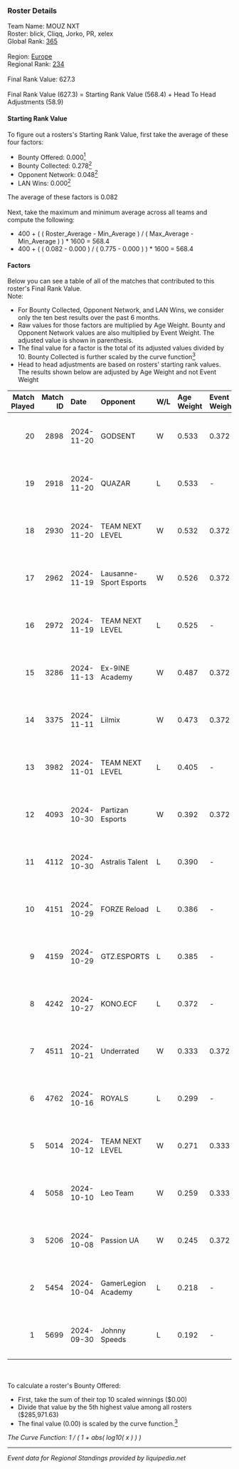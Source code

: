 ### Roster Details<br />
Team Name: MOUZ NXT<br />
Roster: blick, Cliqq, Jorko, PR, xelex<br />
Global Rank: [365](../../standings_global_2025_02_28.md)<br />
<br />
Region: [Europe]( ../../standings_europe_2025_02_28.md)<br />
Regional Rank: [234]( ../../standings_europe_2025_02_28.md)<br />
<br />
Final Rank Value:  627.3<br />
<br />
Final Rank Value (627.3) = Starting Rank Value (568.4) + Head To Head Adjustments (58.9)<br />

#### Starting Rank Value<br />
To figure out a rosters's Starting Rank Value, first take the average of these four factors:<br />
- Bounty Offered: 0.000[<sup>1</sup>](#table2)
- Bounty Collected: 0.278[<sup>2</sup>](#table1)
- Opponent Network: 0.048[<sup>2</sup>](#table1)
- LAN Wins: 0.000[<sup>2</sup>](#table1)

The average of these factors is 0.082<br />
<br />
Next, take the maximum and minimum average across all teams and compute the following:<br />
- 400 + ( ( Roster_Average - Min_Average ) / ( Max_Average - Min_Average ) ) * 1600 = 568.4
- 400 + ( ( 0.082 - 0.000 ) / ( 0.775 - 0.000 ) ) * 1600 = 568.4


#### Factors<br />
Below you can see a table of all of the matches that contributed to this roster's Final Rank Value.<br />
Note:<br />

- For Bounty Collected, Opponent Network, and LAN Wins, we consider only the ten best results over the past 6 months.
- Raw values for those factors are multiplied by Age Weight. Bounty and Opponent Network values are also multiplied by Event Weight. The adjusted value is shown in parenthesis.
- The final value for a factor is the total of its adjusted values divided by 10. Bounty Collected is further scaled by the curve function[<sup>3</sup>](#curveFunction)
- Head to head adjustments are based on rosters' starting rank values. The results shown below are adjusted by Age Weight and not Event Weight
<span id="table1"></span><br />


| Match Played | Match ID | Date       | Opponent               | W/L | Age Weight | Event Weight | Bounty Collected | Opponent Network | LAN Wins  | H2H Adj. | Roster                         |
| -: | -: | :- | :- | :- | :- | :- | :- | :- | :- | -: | :- |
|           20 |     2898 | 2024-11-20 | GODSENT                | W   | 0.533      | 0.372        | 0.001 (0.000)    | 0.298 (0.059)    | 0 (0.000) |    10.62 | blick, Cliqq, Jorko, PR, xelex |
|           19 |     2918 | 2024-11-20 | QUAZAR                 | L   | 0.533      | -            | -                | -                | -         |    -5.28 | blick, Cliqq, Jorko, PR, xelex |
|           18 |     2930 | 2024-11-20 | TEAM NEXT LEVEL        | W   | 0.532      | 0.372        | 0.004 (0.001)    | 0.298 (0.059)    | 0 (0.000) |    10.23 | blick, Cliqq, Jorko, PR, xelex |
|           17 |     2962 | 2024-11-19 | Lausanne-Sport Esports | W   | 0.526      | 0.372        | 0.000 (0.000)    | 0.136 (0.027)    | 0 (0.000) |     7.70 | blick, Cliqq, Jorko, PR, xelex |
|           16 |     2972 | 2024-11-19 | TEAM NEXT LEVEL        | L   | 0.525      | -            | -                | -                | -         |    -3.25 | blick, Cliqq, Jorko, PR, xelex |
|           15 |     3286 | 2024-11-13 | Ex-9INE Academy        | W   | 0.487      | 0.372        | 0.000 (0.000)    | 0.039 (0.007)    | 0 (0.000) |     7.18 | blick, Cliqq, Jorko, PR, xelex |
|           14 |     3375 | 2024-11-11 | Lilmix                 | W   | 0.473      | 0.372        | 0.001 (0.000)    | 0.141 (0.025)    | 0 (0.000) |     8.52 | blick, Cliqq, Jorko, PR, xelex |
|           13 |     3982 | 2024-11-01 | TEAM NEXT LEVEL        | L   | 0.405      | -            | -                | -                | -         |    -2.12 | blick, Cliqq, Jorko, PR, xelex |
|           12 |     4093 | 2024-10-30 | Partizan Esports       | W   | 0.392      | 0.372        | 0.097 (0.014)    | 0.878 (0.128)    | 0 (0.000) |    11.85 | blick, Cliqq, Jorko, PR, xelex |
|           11 |     4112 | 2024-10-30 | Astralis Talent        | L   | 0.390      | -            | -                | -                | -         |    -3.76 | blick, Cliqq, Jorko, PR, xelex |
|           10 |     4151 | 2024-10-29 | FORZE Reload           | L   | 0.386      | -            | -                | -                | -         |    -1.90 | blick, Cliqq, Jorko, PR, xelex |
|            9 |     4159 | 2024-10-29 | GTZ.ESPORTS            | L   | 0.385      | -            | -                | -                | -         |    -0.26 | blick, Cliqq, Jorko, PR, xelex |
|            8 |     4242 | 2024-10-27 | KONO.ECF               | L   | 0.372      | -            | -                | -                | -         |    -1.38 | blick, Cliqq, Jorko, PR, xelex |
|            7 |     4511 | 2024-10-21 | Underrated             | W   | 0.333      | 0.372        | 0.002 (0.000)    | 0.193 (0.024)    | 0 (0.000) |     6.99 | blick, Cliqq, Jorko, PR, xelex |
|            6 |     4762 | 2024-10-16 | ROYALS                 | L   | 0.299      | -            | -                | -                | -         |    -3.05 | blick, Cliqq, Jorko, PR, xelex |
|            5 |     5014 | 2024-10-12 | TEAM NEXT LEVEL        | W   | 0.271      | 0.333        | 0.047 (0.004)    | 0.549 (0.050)    | 0 (0.000) |     7.24 | blick, Cliqq, Jorko, PR, xelex |
|            4 |     5058 | 2024-10-10 | Leo Team               | W   | 0.259      | 0.333        | 0.031 (0.003)    | 0.618 (0.053)    | 0 (0.000) |     6.89 | blick, Cliqq, Jorko, PR, xelex |
|            3 |     5206 | 2024-10-08 | Passion UA             | W   | 0.245      | 0.372        | 0.029 (0.003)    | 0.544 (0.050)    | 0 (0.000) |     7.05 | blick, Cliqq, Jorko, PR, xelex |
|            2 |     5454 | 2024-10-04 | GamerLegion Academy    | L   | 0.218      | -            | -                | -                | -         |    -3.63 | blick, Cliqq, Jorko, PR, xelex |
|            1 |     5699 | 2024-09-30 | Johnny Speeds          | L   | 0.192      | -            | -                | -                | -         |    -0.72 | blick, Cliqq, Jorko, PR, xelex |

<br />
<span id="table2"></span><br />
To calculate a roster's Bounty Offered:<br />

- First, take the sum of their top 10 scaled winnings ($0.00)
- Divide that value by the 5th highest value among all rosters ($285,971.63)
- The final value (0.00) is scaled by the curve function.[<sup>3</sup>](#curveFunction)

<span id="curveFunction"></span>_The Curve Function: 1 / ( 1 + abs( log10( x ) ) )_<br />

---
_Event data for Regional Standings provided by liquipedia.net_<br />
